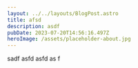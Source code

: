 ```yaml
---
layout: ../../layouts/BlogPost.astro
title: afsd
description: asdf
pubDate: 2023-07-20T14:56:16.497Z
heroImage: /assets/placeholder-about.jpg
---
```

s﻿adf asfd asfd as f